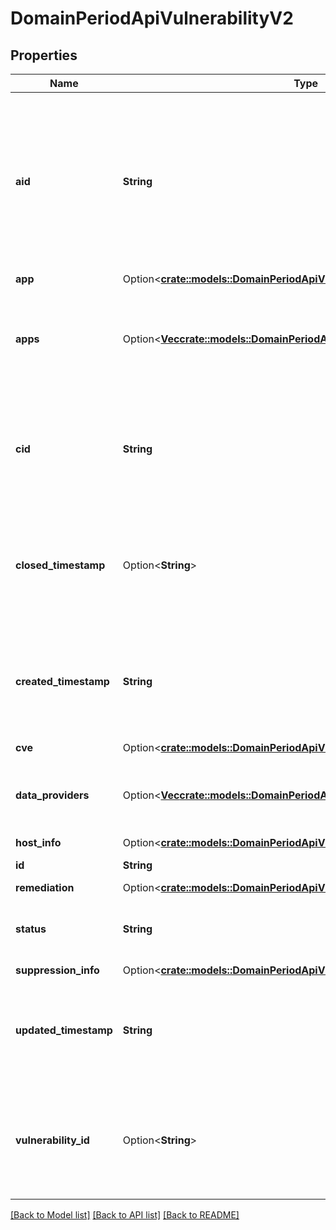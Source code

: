 # DomainPeriodApiVulnerabilityV2

## Properties

Name | Type | Description | Notes
------------ | ------------- | ------------- | -------------
**aid** | **String** | Asset ID for which the vulnerability has been detected. For managed assets it can correspond to the sensor ID, for unmanaged assets can be a stand alone ID |
**app** | Option<[**crate::models::DomainPeriodApiVulnerabilityAppV2**](domain.APIVulnerabilityAppV2.md)> |  | [optional]
**apps** | Option<[**Vec<crate::models::DomainPeriodApiVulnerabilityExtendedAppV2>**](domain.APIVulnerabilityExtendedAppV2.md)> | Provide details related to the products for which a the vulnerability has been detected | [optional]
**cid** | **String** | Contains the customer identifier associated with the asset for which the vulnerability has been detected |
**closed_timestamp** | Option<**String**> | A timestamp corresponding to the point in time when the vulnerability has no longer been detected (eg: it got fixed) | [optional]
**created_timestamp** | **String** | A timestamp corresponding to the point in time when the vulnerability has been created (detected) in our system |
**cve** | Option<[**crate::models::DomainPeriodApiVulnerabilityCveDetailsFacetV2**](domain.APIVulnerabilityCVEDetailsFacetV2.md)> |  | [optional]
**data_providers** | Option<[**Vec<crate::models::DomainPeriodApiVulnerabilityDataProviderV1>**](domain.APIVulnerabilityDataProviderV1.md)> | Contains information about the vulnerability data providers of this entity | [optional]
**host_info** | Option<[**crate::models::DomainPeriodApiVulnerabilityHostFacetV2**](domain.APIVulnerabilityHostFacetV2.md)> |  | [optional]
**id** | **String** | Vulnerability unique ID |
**remediation** | Option<[**crate::models::DomainPeriodApiVulnerabilityRemediationFacetV2**](domain.APIVulnerabilityRemediationFacetV2.md)> |  | [optional]
**status** | **String** | Current status of a vulnerability (open, closed, reopen) |
**suppression_info** | Option<[**crate::models::DomainPeriodApiVulnerabilitySuppressionInfoV2**](domain.APIVulnerabilitySuppressionInfoV2.md)> |  | [optional]
**updated_timestamp** | **String** | A timestamp corresponding to the point in time when a vulnerability's information or status have been updated |
**vulnerability_id** | Option<**String**> | Dynamic label that contains the CVE ID if applicable, otherwise the vulnerability metadata ID or label from the provider | [optional]

[[Back to Model list]](./README.md#documentation-for-models) [[Back to API list]](./README.md#documentation-for-api-endpoints) [[Back to README]](../README.md)
